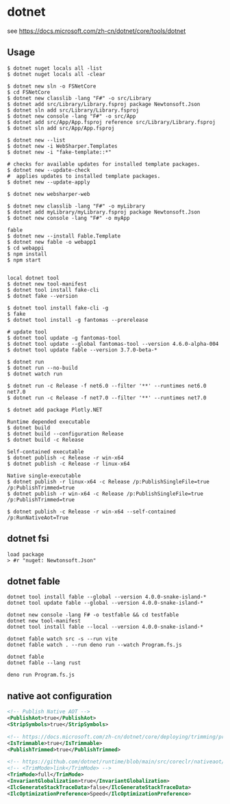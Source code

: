 # dotnet

see <https://docs.microsoft.com/zh-cn/dotnet/core/tools/dotnet>

## Usage

    $ dotnet nuget locals all -list
    $ dotnet nuget locals all -clear

    $ dotnet new sln -o FSNetCore
    $ cd FSNetCore
    $ dotnet new classlib -lang "F#" -o src/Library
    $ dotnet add src/Library/Library.fsproj package Newtonsoft.Json
    $ dotnet sln add src/Library/Library.fsproj
    $ dotnet new console -lang "F#" -o src/App
    $ dotnet add src/App/App.fsproj reference src/Library/Library.fsproj
    $ dotnet sln add src/App/App.fsproj

    $ dotnet new --list
    $ dotnet new -i WebSharper.Templates
    $ dotnet new -i "fake-template::*"

    # checks for available updates for installed template packages.
    $ dotnet new --update-check
    #  applies updates to installed template packages.
    $ dotnet new --update-apply

    $ dotnet new websharper-web

    $ dotnet new classlib -lang "F#" -o myLibrary
    $ dotnet add myLibrary/myLibrary.fsproj package Newtonsoft.Json
    $ dotnet new console -lang "F#" -o myApp

    fable
    $ dotnet new --install Fable.Template
    $ dotnet new fable -o webapp1
    $ cd webappi
    $ npm install
    $ npm start


    local dotnet tool
    $ dotnet new tool-manifest
    $ dotnet tool install fake-cli
    $ dotnet fake --version

    $ dotnet tool install fake-cli -g
    $ fake
    $ dotnet tool install -g fantomas --prerelease

    # update tool
    $ dotnet tool update -g fantomas-tool
    $ dotnet tool update --global fantomas-tool --version 4.6.0-alpha-004
    $ dotnet tool update fable --version 3.7.0-beta-*

    $ dotnet run
    $ dotnet run --no-build
    $ dotnet watch run

    $ dotnet run -c Release -f net6.0 --filter '**' --runtimes net6.0 net7.0
    $ dotnet run -c Release -f net7.0 --filter '**' --runtimes net7.0

    $ dotnet add package Plotly.NET

    Runtime depended executable
    $ dotnet build
    $ dotnet build --configuration Release
    $ dotnet build -c Release

    Self-contained executable
    $ dotnet publish -c Release -r win-x64
    $ dotnet publish -c Release -r linux-x64

    Native single-executable
    $ dotnet publish -r linux-x64 -c Release /p:PublishSingleFile=true /p:PublishTrimmed=true
    $ dotnet publish -r win-x64 -c Release /p:PublishSingleFile=true /p:PublishTrimmed=true

    $ dotnet publish -c Release -r win-x64 --self-contained /p:RunNativeAot=True

## dotnet fsi

    load package
    > #r "nuget: Newtonsoft.Json"

## dotnet fable

    dotnet tool install fable --global --version 4.0.0-snake-island-*
    dotnet tool update fable --global --version 4.0.0-snake-island-*

    dotnet new console -lang F# -o testfable && cd testfable
    dotnet new tool-manifest
    dotnet tool install fable --local --version 4.0.0-snake-island-*

    dotnet fable watch src -s --run vite
    dotnet fable watch . --run deno run --watch Program.fs.js

    dotnet fable
    dotnet fable --lang rust

    deno run Program.fs.js

## native aot configuration

```xml
<!-- Publish Native AOT -->
<PublishAot>true</PublishAot>
<StripSymbols>true</StripSymbols>

<!-- https://docs.microsoft.com/zh-cn/dotnet/core/deploying/trimming/prepare-libraries-for-trimming -->
<IsTrimmable>true</IsTrimmable>
<PublishTrimmed>true</PublishTrimmed>

<!-- https://github.com/dotnet/runtime/blob/main/src/coreclr/nativeaot/docs/optimizing.md -->
<!-- <TrimMode>link</TrimMode> -->
<TrimMode>full</TrimMode>
<InvariantGlobalization>true</InvariantGlobalization>
<IlcGenerateStackTraceData>false</IlcGenerateStackTraceData>
<IlcOptimizationPreference>Speed</IlcOptimizationPreference>
```
